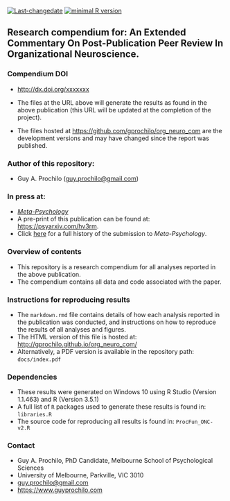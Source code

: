 <!-- rmarkdown v1 -->


[![Last-changedate](https://img.shields.io/badge/last%20change-2019--04--25-brightgreen.svg)](https://github.com/adamhsparks/rice.awd.pests/commits/master)
[![minimal R version](https://img.shields.io/badge/R%3E%3D-3.5.1-brightgreen.svg)](https://cran.r-project.org/)

## Research compendium for: An Extended Commentary On Post-Publication Peer Review In Organizational Neuroscience.

### Compendium DOI

* http://dx.doi.org/xxxxxxx

* The files at the URL above will generate the results as found in the above publication (this URL will be updated at the completion of the project).
* The files hosted at https://github.com/gprochilo/org_neuro_com are the development versions and may have changed since the report was published.

### Author of this repository:

* Guy A. Prochilo (guy.prochilo@gmail.com)

### In press at: 

* [_Meta-Psychology_](https://open.lnu.se/index.php/metapsychology/about)
* A pre-print of this publication can be found at: https://psyarxiv.com/hv3rm.
* Click [here](https://osf.io/ayuxz/) for a full history of the submission to _Meta-Psychology_.


### Overview of contents

* This repository is a research compendium for all analyses reported in the above publication. 
* The compendium contains all data and code associated with the paper. 

### Instructions for reproducing results

* The `markdown.rmd` file contains details of how each analysis reported in the publication was conducted, and instructions on how to reproduce the results of all analyses and figures. 
* The HTML version of this file is hosted at: http://gprochilo.github.io/org_neuro_com/
* Alternatively, a PDF version is available in the repository path: `docs/index.pdf`

### Dependencies

* These results were generated on Windows 10  using R Studio (Version 1.1.463) and R (Version 3.5.1)
* A full list of `R` packages used to generate these results is found in: `libraries.R`
* The source code for reproducing all results is found in: `ProcFun_ONC-v2.R`

### Contact

* Guy A. Prochilo, PhD Candidate, Melbourne School of Psychological Sciences
* University of Melbourne, Parkville, VIC 3010
* guy.prochilo@gmail.com
* https://www.guyprochilo.com
